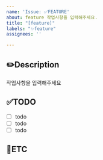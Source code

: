 ```yaml
---
name: 'Issue: ✅FEATURE'
about: feature 작업사항을 입력해주세요.
title: "[feature]"
labels: "✨feature"
assignees: ''

---
```


✏️Description
-
작업사항을 입력해주세요

✅TODO
-
- [ ] todo
- [ ] todo
- [ ] todo

🐾ETC
-
